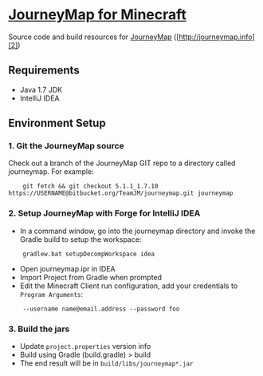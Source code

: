 # [JourneyMap for Minecraft][1]

Source code and build resources for [JourneyMap][2] ([http://journeymap.info][2])

## Requirements

* Java 1.7 JDK
* IntelliJ IDEA

## Environment Setup

### 1. Git the JourneyMap source

Check out a branch of the JourneyMap GIT repo to a directory called journeymap.  For example:

```
    git fetch && git checkout 5.1.1_1.7.10 https://USERNAME@bitbucket.org/TeamJM/journeymap.git journeymap
```

### 2. Setup JourneyMap with Forge for IntelliJ IDEA

* In a command window, go into the journeymap directory and invoke the Gradle build to setup the workspace:

```
    gradlew.bat setupDecompWorkspace idea
```

* Open journeymap.ipr in IDEA
* Import Project from Gradle when prompted
* Edit the Minecraft Client run configuration, add your credentials to `Program Arguments`: 

```
    --username name@email.address --password foo
```

### 3. Build the jars

* Update `project.properties` version info
* Build using Gradle (build.gradle) > build
* The end result will be in `build/libs/journeymap*.jar`

[1]: https://bitbucket.org/TeamJM/journeymap
[2]: http://journeymap.info